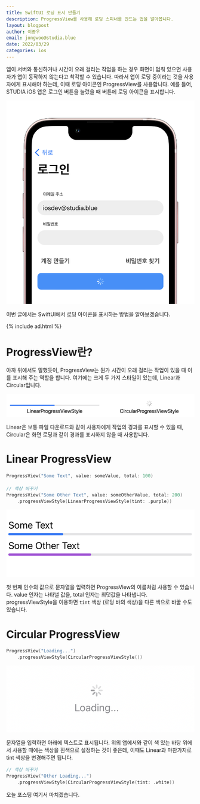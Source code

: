 ```yaml
---
title: SwiftUI 로딩 표시 만들기
description: ProgressView를 사용해 로딩 스피너를 만드는 법을 알아봅니다.
layout: blogpost
author: 이종우
email: jongwoo@studia.blue
date: 2022/03/29
categories: ios
---
```


앱이 서버와 통신하거나 시간이 오래 걸리는 작업을 하는 경우 화면이 멈춰 있으면 사용자가 앱이 동작하지 않는다고 착각할 수 있습니다. 따라서 앱이 로딩 중이라는 것을 사용자에게 표시해야 하는데, 이때 로딩 아이콘인 ProgressView를 사용합니다. 예를 들어, STUDIA iOS 앱은 로그인 버튼을 눌렀을 때 버튼에 로딩 아이콘을 표시합니다.

!["ProgressView in STUDIA App"](/assets/img/studia-progressview.png)

이번 글에서는 SwiftUI에서 로딩 아이콘을 표시하는 방법을 알아보겠습니다.

{% include ad.html %}

# ProgressView란?

아까 위에서도 말했듯이, ProgressView는 뭔가 시간이 오래 걸리는 작업이 있을 때 이를 표시해 주는 역할을 합니다. 여기에는 크게 두 가지 스타일이 있는데, Linear과 Circular입니다.

!["Progress View Styles"](/assets/img/progressview-style.png)

Linear은 보통 파일 다운로드와 같이 사용자에게 작업의 경과를 표시할 수 있을 때, Circular은 화면 로딩과 같이 경과를 표시하지 않을 때 사용합니다.

# Linear ProgressView

```swift
ProgressView("Some Text", value: someValue, total: 100)

// 색상 바꾸기
ProgressView("Some Other Text", value: someOtherValue, total: 200)
    .progressViewStyle(LinearProgressViewStyle(tint: .purple))
```

!["Linear ProgressView in blue and purple"](/assets/img/linear-progressview.png)

첫 번째 인수의 값으로 문자열을 입력하면 ProgressView의 이름처럼 사용할 수 있습니다. value 인자는 나타낼 값을, total 인자는 최댓값을 나타냅니다. progressViewStyle을 이용하면 `tint` 색상 (로딩 바의 색상)을 다른 색으로 바꿀 수도 있습니다.

# Circular ProgressView

```swift
ProgressView("Loading...")
    .progressViewStyle(CircularProgressViewStyle())
```

!["Circular ProgressView in gray"](/assets/img/circular-progressview.png)

문자열을 입력하면 아래에 텍스트로 표시됩니다. 위의 앱에서와 같이 색 있는 바탕 위에서 사용할 때에는 색상을 흰색으로 설정하는 것이 좋은데, 이때도 Linear과 마찬가지로 tint 색상을 변경해주면 됩니다.

```swift
// 색상 바꾸기
ProgressView("Other Loading...")
    .progressViewStyle(CircularProgressViewStyle(tint: .white))
```

오늘 포스팅 여기서 마치겠습니다.